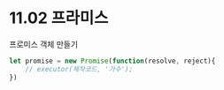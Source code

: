 # 11.02 프라미스 

프로미스 객체 만들기 
``` jsx 
let promise = new Promise(function(resolve, reject){
    // executor(제작코드, '가수');
})
